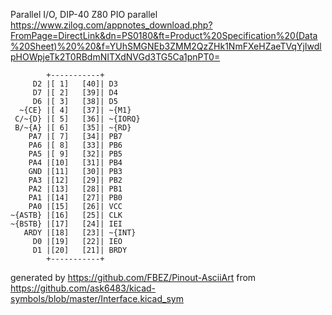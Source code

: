 Parallel I/O, DIP-40
Z80 PIO parallel
https://www.zilog.com/appnotes_download.php?FromPage=DirectLink&dn=PS0180&ft=Product%20Specification%20(Data%20Sheet)%20%20&f=YUhSMGNEb3ZMM2QzZHk1NmFXeHZaeTVqYjIwdlpHOWpjeTk2T0RBdmNITXdNVGd3TG5Ca1pnPT0=


	        +-----------+
	     D2 |[ 1]   [40]| D3
	     D7 |[ 2]   [39]| D4
	     D6 |[ 3]   [38]| D5
	  ~{CE} |[ 4]   [37]| ~{M1}
	 C/~{D} |[ 5]   [36]| ~{IORQ}
	 B/~{A} |[ 6]   [35]| ~{RD}
	    PA7 |[ 7]   [34]| PB7
	    PA6 |[ 8]   [33]| PB6
	    PA5 |[ 9]   [32]| PB5
	    PA4 |[10]   [31]| PB4
	    GND |[11]   [30]| PB3
	    PA3 |[12]   [29]| PB2
	    PA2 |[13]   [28]| PB1
	    PA1 |[14]   [27]| PB0
	    PA0 |[15]   [26]| VCC
	~{ASTB} |[16]   [25]| CLK
	~{BSTB} |[17]   [24]| IEI
	   ARDY |[18]   [23]| ~{INT}
	     D0 |[19]   [22]| IEO
	     D1 |[20]   [21]| BRDY
	        +-----------+


generated by https://github.com/FBEZ/Pinout-AsciiArt from https://github.com/ask6483/kicad-symbols/blob/master/Interface.kicad_sym